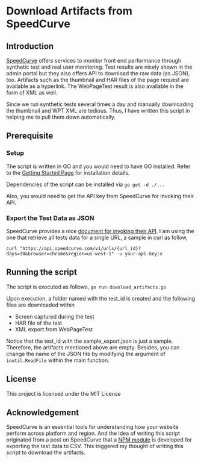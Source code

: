 # Download Artifacts from SpeedCurve
## Introduction
[SpeedCurve](www.speedcurve.com) offers services to monitor front end performance through synthetic test and real user monitoring. Test results are nicely shown in the admin portal but they also offers API to download the raw data (as JSON), too. Artifacts such as the thumbnail and HAR files of the page request are available as a hyperlink. The WebPageTest result is also available in the form of XML as well.

Since we run synthetic tests several times a day and manually downloading the thumbnail and WPT XML are tedious. Thus, I have written this script in helping me to pull them down automatically.

## Prerequisite 
### Setup
The script is written in GO and you would need to have GO installed. Refer to the [Getting Started Page](https://golang.org/doc/install) for installation details.

Dependencies of the script can be installed via `go get -d ./...`

Also, you would need to get the API key from SpeedCurve for invoking their API.

### Export the Test Data as JSON
SpeedCurve provides a nice [document for invoking their API](https://api.speedcurve.com/#speedcurve-v1-api). I am using the one that retrieve all tests data for a single URL, a sample in curl as follow,

```
curl "https://api.speedcurve.com/v1/urls/{url_id}?days=30&browser=chrome&region=us-west-1" -u your-api-key:x
```

## Running the script
The script is executed as follows,
`go run download_artifacts.go`

Upon execution, a folder named with the test_id is created and the following files are downloaded within
- Screen captured during the test
- HAR file of the test
- XML export from WebPageTest

Notice that the test_id with the sample_export.json is just a sample. Therefore, the artifacts mentioned above are empty. Besides, you can change the name of the JSON file by modifying the argument of `ioutil.ReadFile` within the main function. 

## License
This project is licensed under the MIT License

## Acknowledgement
SpeedCurve is an essential tools for understanding how your website perform across platform and region. And the idea of writing this script originated from a post on SpeedCurve that a [NPM module](https://www.npmjs.com/package/speedcurve2csv) is developed for exporting the test data to CSV. This triggered my thought of writing this script to download the artifacts.